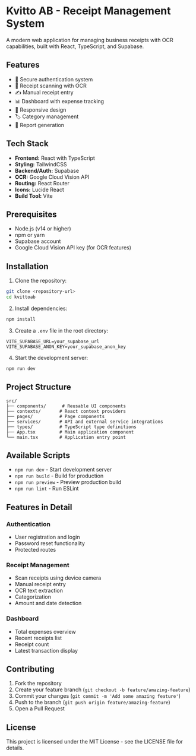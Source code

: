 # Kvitto AB - Receipt Management System

A modern web application for managing business receipts with OCR capabilities, built with React, TypeScript, and Supabase.

## Features

- 🔐 Secure authentication system
- 📸 Receipt scanning with OCR
- ✍️ Manual receipt entry
- 📊 Dashboard with expense tracking
- 📱 Responsive design
- 🏷️ Category management
- 📄 Report generation

## Tech Stack

- **Frontend:** React with TypeScript
- **Styling:** TailwindCSS
- **Backend/Auth:** Supabase
- **OCR:** Google Cloud Vision API
- **Routing:** React Router
- **Icons:** Lucide React
- **Build Tool:** Vite

## Prerequisites

- Node.js (v14 or higher)
- npm or yarn
- Supabase account
- Google Cloud Vision API key (for OCR features)

## Installation

1. Clone the repository:
```bash
git clone <repository-url>
cd kvittoab
```

2. Install dependencies:
```bash
npm install
```

3. Create a `.env` file in the root directory:
```env
VITE_SUPABASE_URL=your_supabase_url
VITE_SUPABASE_ANON_KEY=your_supabase_anon_key
```

4. Start the development server:
```bash
npm run dev
```

## Project Structure

```
src/
├── components/      # Reusable UI components
├── contexts/       # React context providers
├── pages/          # Page components
├── services/       # API and external service integrations
├── types/          # TypeScript type definitions
├── App.tsx         # Main application component
└── main.tsx        # Application entry point
```

## Available Scripts

- `npm run dev` - Start development server
- `npm run build` - Build for production
- `npm run preview` - Preview production build
- `npm run lint` - Run ESLint

## Features in Detail

### Authentication
- User registration and login
- Password reset functionality
- Protected routes

### Receipt Management
- Scan receipts using device camera
- Manual receipt entry
- OCR text extraction
- Categorization
- Amount and date detection

### Dashboard
- Total expenses overview
- Recent receipts list
- Receipt count
- Latest transaction display

## Contributing

1. Fork the repository
2. Create your feature branch (`git checkout -b feature/amazing-feature`)
3. Commit your changes (`git commit -m 'Add some amazing feature'`)
4. Push to the branch (`git push origin feature/amazing-feature`)
5. Open a Pull Request

## License

This project is licensed under the MIT License - see the LICENSE file for details.